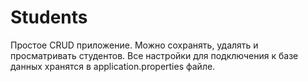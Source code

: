 # Students
Простое CRUD приложение. Можно сохранять, удалять и просматривать студентов. Все настройки для подключения к базе данных хранятся в application.properties файле.
